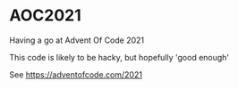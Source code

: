 # AOC2021
Having a go at Advent Of Code 2021

This code is likely to be hacky, but hopefully 'good enough'

See https://adventofcode.com/2021
